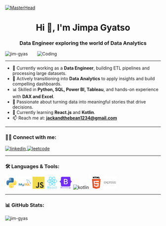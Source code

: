 [![MasterHead](https://msfs-cdn.azureedge.net/wp-content/uploads/2020/12/Smooth-Development-Banner-GIF.gif)](https://github.com/jim-gyas)

<h1 align="center">Hi 👋, I'm Jimpa Gyatso</h1>
<h3 align="center">Data Engineer exploring the world of Data Analytics</h3>

<img align="right" alt="Coding" width="400" src="https://media.giphy.com/media/v1.Y2lkPTc5MGI3NjExdWtuZnd3MTlhYWRpMnlhOTNkbWg1Z3lvYjB1ZGVwMzE0bWl3cGUybiZlcD12MV9pbnRlcm5hbF9naWZfYnlfaWQmY3Q9Zw/p4NLw3I4U0idi/giphy.gif">

<p align="left"> <img src="https://komarev.com/ghpvc/?username=jim-gyas&label=Profile%20views&color=0e75b6&style=flat" alt="jim-gyas" /> </p>

---

- 🔧 Currently working as a **Data Engineer**, building ETL pipelines and processing large datasets.
- 🎯 Actively transitioning into **Data Analytics** to apply insights and build compelling dashboards.
- 📊 Skilled in **Python, SQL, Power BI, Tableau**, and hands-on experience with **DAX and Excel**.
- 🧠 Passionate about turning data into meaningful stories that drive decisions.
- 🌱 Currently learning **React.js** and **Kotlin**.
- 📫 Reach me at: **jackandthebean1234@gmail.com**

---

### 🧑‍💻 Connect with me:
<p align="left">
<a href="https://linkedin.com/in/jimpa gyatso" target="blank">
  <img align="center" src="https://raw.githubusercontent.com/rahuldkjain/github-profile-readme-generator/master/src/images/icons/Social/linked-in-alt.svg" alt="linkedin" height="30" width="40" />
</a>
<a href="https://www.leetcode.com/jimpa gyatso" target="blank">
  <img align="center" src="https://raw.githubusercontent.com/rahuldkjain/github-profile-readme-generator/master/src/images/icons/Social/leet-code.svg" alt="leetcode" height="30" width="40" />
</a>
</p>

---

### 🛠️ Languages & Tools:
<p align="left">
  <img src="https://raw.githubusercontent.com/devicons/devicon/master/icons/python/python-original.svg" alt="python" width="40" height="40"/>
  <img src="https://raw.githubusercontent.com/devicons/devicon/master/icons/mysql/mysql-original-wordmark.svg" alt="mysql" width="40" height="40"/>
  <img src="https://raw.githubusercontent.com/devicons/devicon/master/icons/javascript/javascript-original.svg" alt="javascript" width="40" height="40"/>
  <img src="https://raw.githubusercontent.com/devicons/devicon/master/icons/react/react-original-wordmark.svg" alt="react" width="40" height="40"/>
  <img src="https://raw.githubusercontent.com/devicons/devicon/master/icons/bootstrap/bootstrap-plain-wordmark.svg" alt="bootstrap" width="40" height="40"/>
  <img src="https://www.vectorlogo.zone/logos/kotlinlang/kotlinlang-icon.svg" alt="kotlin" width="40" height="40"/>
  <img src="https://raw.githubusercontent.com/devicons/devicon/master/icons/html5/html5-original-wordmark.svg" alt="html" width="40" height="40"/>
  <img src="https://raw.githubusercontent.com/devicons/devicon/master/icons/express/express-original-wordmark.svg" alt="express" width="40" height="40"/>
</p>

---

### 📊 GitHub Stats:
<p align="left">
  <img align="center" src="https://github-readme-stats.vercel.app/api/top-langs?username=jim-gyas&show_icons=true&locale=en&layout=compact" alt="jim-gyas" />
</p>
